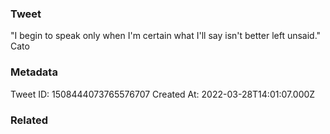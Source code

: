 ### Tweet
"I begin to speak only when I'm certain what I'll say isn't better left unsaid." Cato

### Metadata
Tweet ID: 1508444073765576707
Created At: 2022-03-28T14:01:07.000Z

### Related

